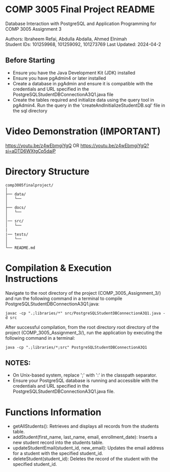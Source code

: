 # COMP 3005 Final Project README

Database Interaction with PostgreSQL and Application Programming for COMP 3005 Assignment 3

Authors: Ibraheem Refai, Abdulla Abdalla, Ahmed Elnimah  
Student IDs: 101259968, 101259092, 101273769
Last Updated: 2024-04-2

## Before Starting
- Ensure you have the Java Development Kit (JDK) installed
- Ensure you have pgAdmin4 or later installed
- Create a database in pgAdmin and ensure it is compatible with the credentials and URL specified in the PostgreSQLStudentDBConnectionA3Q1.java file
- Create the tables required and initialize data using the query tool in pgAdmin4. Run the query in the 'createAndInitializeStudentDB.sql' file in the sql directory

# Video Demonstration (IMPORTANT)
https://youtu.be/z4wEbmgiYgQ
OR
https://youtu.be/z4wEbmgiYgQ?si=aDTD6WXtgCp5dajP

# Directory Structure 
```
comp3005finalproject/
│
├── data/
│   └── 
│
├── docs/
│   └── 
│
│── src/
│   └── 
|
|── tests/
│   └── 
│
└── README.md
```

# Compilation & Execution Instructions

Navigate to the root directory of the project (COMP_3005_Assignment_3/) and run the following command in a terminal to compile PostgreSQLStudentDBConnectionA3Q1.java:

```
javac -cp ".;libraries/*" src/PostgreSQLStudentDBConnectionA3Q1.java -d src
```

After successful compilation, from the root directory root directory of the project (COMP_3005_Assignment_3/), run the application by executing the following command in a terminal: 

```
java -cp ".;libraries/*;src" PostgreSQLStudentDBConnectionA3Q1
```

## NOTES:   
- On Unix-based system, replace ';' with ':' in the classpath separator.  
- Ensure your PostgreSQL database is running and accessible with the credentials and URL specified in the PostgreSQLStudentDBConnectionA3Q1.java file.

# Functions Information
- getAllStudents(): Retrieves and displays all records from the students table.
- addStudent(first_name, last_name, email, enrollment_date): Inserts a new student record into the students table.
- updateStudentEmail(student_id, new_email): Updates the email address for a student with the specified student_id.
- deleteStudent(student_id): Deletes the record of the student with the specified student_id.

